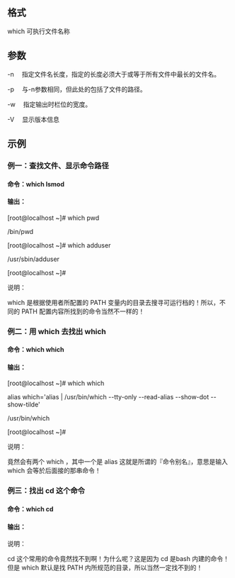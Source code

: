 ## 格式

which 可执行文件名称 

## 参数

-n 　指定文件名长度，指定的长度必须大于或等于所有文件中最长的文件名。

-p 　与-n参数相同，但此处的包括了文件的路径。

-w 　指定输出时栏位的宽度。

-V 　显示版本信息

## 示例

### 例一：查找文件、显示命令路径

#### 命令：which lsmod

#### 输出：

[root@localhost ~]# which pwd

/bin/pwd

[root@localhost ~]#  which adduser

/usr/sbin/adduser

[root@localhost ~]#

说明：

which 是根据使用者所配置的 PATH 变量内的目录去搜寻可运行档的！所以，不同的 PATH 配置内容所找到的命令当然不一样的！

### 例二：用 which 去找出 which

#### 命令：which which

#### 输出：

[root@localhost ~]# which which

alias which='alias | /usr/bin/which --tty-only --read-alias --show-dot 	--show-tilde'

/usr/bin/which

[root@localhost ~]#

说明：

竟然会有两个 which ，其中一个是 alias 这就是所谓的『命令别名』，意思是输入 which 会等於后面接的那串命令！


### 例三：找出 cd 这个命令

#### 命令：which cd

#### 输出：

说明：

cd 这个常用的命令竟然找不到啊！为什么呢？这是因为 cd 是bash 内建的命令！ 但是 which 默认是找 PATH 内所规范的目录，所以当然一定找不到的！
